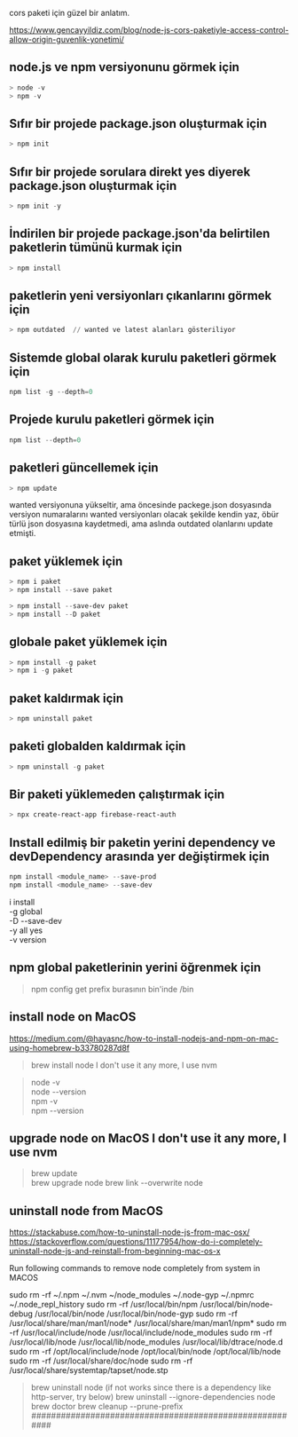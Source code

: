 cors paketi için güzel bir anlatım.

https://www.gencayyildiz.com/blog/node-js-cors-paketiyle-access-control-allow-origin-guvenlik-yonetimi/

## node.js ve npm versiyonunu görmek için

```powershell
> node -v
> npm -v
```

## Sıfır bir projede package.json oluşturmak için

```powershell
> npm init
```

## Sıfır bir projede sorulara direkt yes diyerek package.json oluşturmak için

```powershell
> npm init -y
```

## İndirilen bir projede package.json'da belirtilen paketlerin tümünü kurmak için

```powershell
> npm install
```

## paketlerin yeni versiyonları çıkanlarını görmek için

```powershell
> npm outdated  // wanted ve latest alanları gösteriliyor
```

## Sistemde global olarak kurulu paketleri görmek için

```powershell
npm list -g --depth=0
```

## Projede kurulu paketleri görmek için

```powershell
npm list --depth=0
```

## paketleri güncellemek için

```powershell
> npm update
```

wanted versiyonuna yükseltir, ama öncesinde packege.json dosyasında versiyon numaralarını wanted versiyonları olacak şekilde kendin yaz, öbür türlü json dosyasına kaydetmedi, ama aslında outdated olanlarını update etmişti.

## paket yüklemek için

```powershell
> npm i paket
> npm install --save paket

> npm install --save-dev paket
> npm install --D paket
```

## globale paket yüklemek için

```powershell
> npm install -g paket
> npm i -g paket
```

## paket kaldırmak için

```powershell
> npm uninstall paket
```

## paketi globalden kaldırmak için

```powershell
> npm uninstall -g paket
```

## Bir paketi yüklemeden çalıştırmak için

```powershell
> npx create-react-app firebase-react-auth
```

## Install edilmiş bir paketin yerini dependency ve devDependency arasında yer değiştirmek için

```powershell
npm install <module_name> --save-prod
npm install <module_name> --save-dev
```

i install  
-g global  
-D --save-dev  
-y all yes  
-v version

## npm global paketlerinin yerini öğrenmek için

> npm config get prefix
> burasının bin'inde /bin

## install node on MacOS

https://medium.com/@hayasnc/how-to-install-nodejs-and-npm-on-mac-using-homebrew-b33780287d8f

> brew install node I don't use it any more, I use nvm

> node -v  
> node --version  
> npm -v  
> npm --version

## upgrade node on MacOS I don't use it any more, I use nvm

> brew update  
> brew upgrade node
> brew link --overwrite node

## uninstall node from MacOS

https://stackabuse.com/how-to-uninstall-node-js-from-mac-osx/
https://stackoverflow.com/questions/11177954/how-do-i-completely-uninstall-node-js-and-reinstall-from-beginning-mac-os-x

Run following commands to remove node completely from system in MACOS

sudo rm -rf ~/.npm ~/.nvm ~/node_modules ~/.node-gyp ~/.npmrc ~/.node_repl_history
sudo rm -rf /usr/local/bin/npm /usr/local/bin/node-debug /usr/local/bin/node /usr/local/bin/node-gyp
sudo rm -rf /usr/local/share/man/man1/node* /usr/local/share/man/man1/npm*
sudo rm -rf /usr/local/include/node /usr/local/include/node_modules
sudo rm -rf /usr/local/lib/node /usr/local/lib/node_modules /usr/local/lib/dtrace/node.d
sudo rm -rf /opt/local/include/node /opt/local/bin/node /opt/local/lib/node
sudo rm -rf /usr/local/share/doc/node
sudo rm -rf /usr/local/share/systemtap/tapset/node.stp

> brew uninstall node (if not works since there is a dependency like http-server, try below)
> brew uninstall --ignore-dependencies node
> brew doctor
> brew cleanup --prune-prefix
> ########################################################

